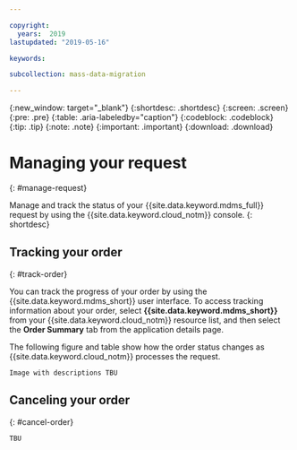 ```yaml
---

copyright:
  years:  2019
lastupdated: "2019-05-16"

keywords:

subcollection: mass-data-migration

---
```


{:new_window: target="_blank"}
{:shortdesc: .shortdesc}
{:screen: .screen}
{:pre: .pre}
{:table: .aria-labeledby="caption"}
{:codeblock: .codeblock}
{:tip: .tip}
{:note: .note}
{:important: .important}
{:download: .download}

# Managing your request
{: #manage-request}

Manage and track the status of your {{site.data.keyword.mdms_full}} request by using the {{site.data.keyword.cloud_notm}} console.
{: shortdesc}

## Tracking your order
{: #track-order}

You can track the progress of your order by using the {{site.data.keyword.mdms_short}} user interface. To access tracking information about your order, select **{{site.data.keyword.mdms_short}}** from your {{site.data.keyword.cloud_notm}} resource list, and then select the **Order Summary** tab from the application details page.

The following figure and table show how the order status changes as {{site.data.keyword.cloud_notm}} processes the request.

`Image with descriptions TBU`

<!--After you submit the request, you receive an e-mail to confirm your order. Orders that are submitted during normal business hours are approved `the following business day`, and then shipped overnight to the specified location.-->

## Canceling your order
{: #cancel-order}

`TBU`